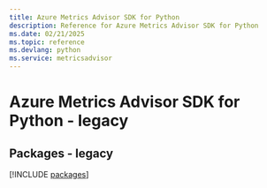 ```yaml
---
title: Azure Metrics Advisor SDK for Python
description: Reference for Azure Metrics Advisor SDK for Python
ms.date: 02/21/2025
ms.topic: reference
ms.devlang: python
ms.service: metricsadvisor
---
```

# Azure Metrics Advisor SDK for Python - legacy
## Packages - legacy
[!INCLUDE [packages](metrics-advisor-index.md)]